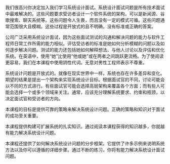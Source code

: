 我们很高兴你决定加入我们学习系统设计面试。系统设计面试问题是所有技术面试中最难解决的。这些问题要求受访者设计一个软件系统的架构，可以是新闻源、谷歌搜索、聊天系统等。这些问题令人生畏，而且没有一定的模式可循。这些问题通常范围很大且模糊。这些过程是开放式的且不明确，没有标准或正确的答案。

公司广泛采用系统设计面试，因为这些面试测试的沟通和解决问题的能力与软件工程师日常工作所需的能力相似。评估受访者的标准是她如何分析模糊的问题以及如何逐步解决问题。测试的能力还包括她如何解释想法、与他人讨论以及评估和优化系统。在英语中，使用“她”比使用“他或她”或在两者之间跳跃更流畅。为了使阅读更容易，我们在本课程中使用阴性代词。无意对男性工程师表示不尊重。

系统设计问题是开放式的。就像在现实世界中一样，系统也存在许多差异和变化。期望的结果是提出一个架构来实现系统设计目标。根据面试官的不同，讨论可能会以不同的方式进行。有些面试官可能会选择高层架构来覆盖各个方面；而有些人可能会选择一个或多个领域来关注。通常，应该充分理解系统要求、约束和瓶颈，以决定面试官和受访者的方向。

本课程的目标是提供可靠的策略来解决系统设计问题。正确的策略和知识对于面试的成功至关重要。

本课程提供构建可扩展系统的扎实知识。通过阅读本课程获得的知识越多，你就越有能力解决系统设计问题。

本课程还提供了如何解决系统设计问题的分步框架。它提供了许多示例来说明系统方法以及你可以遵循的详细步骤。通过不断的练习，你将有能力解决系统设计面试问题。